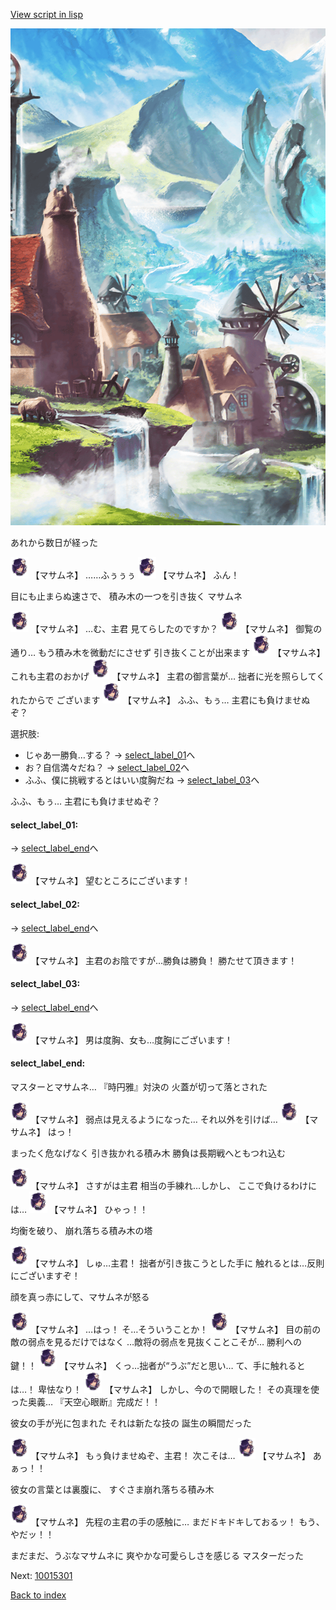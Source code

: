 [View script in lisp](../scripts/10013204.txt)

![foot_mountain_village.png](../images/backgrounds/foot_mountain_village.png)

あれから数日が経った

<img src="../images/units/100131.png" alt="100131.png" height="34"/>
【マサムネ】
……ふぅぅぅ

<img src="../images/units/100131.png" alt="100131.png" height="34"/>
【マサムネ】
ふん！

目にも止まらぬ速さで、
積み木の一つを引き抜く
マサムネ

<img src="../images/units/100131.png" alt="100131.png" height="34"/>
【マサムネ】
…む、主君
見てらしたのですか？

<img src="../images/units/100131.png" alt="100131.png" height="34"/>
【マサムネ】
御覧の通り…
もう積み木を微動だにさせず
引き抜くことが出来ます

<img src="../images/units/100131.png" alt="100131.png" height="34"/>
【マサムネ】
これも主君のおかげ

<img src="../images/units/100131.png" alt="100131.png" height="34"/>
【マサムネ】
主君の御言葉が…
拙者に光を照らしてくれたからで
ございます

<img src="../images/units/100131.png" alt="100131.png" height="34"/>
【マサムネ】
ふふ、もぅ…
主君にも負けませぬぞ？

選択肢:
- じゃあ一勝負…する？ → [select_label_01](#select_label_01)へ
- お？自信満々だね？ → [select_label_02](#select_label_02)へ
- ふふ、僕に挑戦するとはいい度胸だね → [select_label_03](#select_label_03)へ

ふふ、もぅ…
主君にも負けませぬぞ？

#### select_label_01:
 → [select_label_end](#select_label_end)へ

<img src="../images/units/100131.png" alt="100131.png" height="34"/>
【マサムネ】
望むところにございます！

#### select_label_02:
 → [select_label_end](#select_label_end)へ

<img src="../images/units/100131.png" alt="100131.png" height="34"/>
【マサムネ】
主君のお陰ですが…勝負は勝負！
勝たせて頂きます！

#### select_label_03:
 → [select_label_end](#select_label_end)へ

<img src="../images/units/100131.png" alt="100131.png" height="34"/>
【マサムネ】
男は度胸、女も…度胸にございます！

#### select_label_end:

マスターとマサムネ…
『時円雅』対決の
火蓋が切って落とされた

<img src="../images/units/100131.png" alt="100131.png" height="34"/>
【マサムネ】
弱点は見えるようになった…
それ以外を引けば…

<img src="../images/units/100131.png" alt="100131.png" height="34"/>
【マサムネ】
はっ！

まったく危なげなく
引き抜かれる積み木
勝負は長期戦へともつれ込む

<img src="../images/units/100131.png" alt="100131.png" height="34"/>
【マサムネ】
さすがは主君
相当の手練れ…しかし、
ここで負けるわけには…

<img src="../images/units/100131.png" alt="100131.png" height="34"/>
【マサムネ】
ひゃっ！！

均衡を破り、
崩れ落ちる積み木の塔

<img src="../images/units/100131.png" alt="100131.png" height="34"/>
【マサムネ】
しゅ…主君！
拙者が引き抜こうとした手に
触れるとは…反則にございますぞ！

顔を真っ赤にして、マサムネが怒る

<img src="../images/units/100131.png" alt="100131.png" height="34"/>
【マサムネ】
…はっ！
そ…そういうことか！

<img src="../images/units/100131.png" alt="100131.png" height="34"/>
【マサムネ】
目の前の敵の弱点を見るだけではなく
…敵将の弱点を見抜くことこそが…
勝利への鍵！！

<img src="../images/units/100131.png" alt="100131.png" height="34"/>
【マサムネ】
くっ…拙者が“うぶ”だと思い…
て、手に触れるとは…！
卑怯なり！

<img src="../images/units/100131.png" alt="100131.png" height="34"/>
【マサムネ】
しかし、今ので開眼した！
その真理を使った奥義…
『天空心眼断』完成だ！！

彼女の手が光に包まれた
それは新たな技の
誕生の瞬間だった

<img src="../images/units/100131.png" alt="100131.png" height="34"/>
【マサムネ】
もぅ負けませぬぞ、主君！
次こそは…

<img src="../images/units/100131.png" alt="100131.png" height="34"/>
【マサムネ】
あぁっ！！

彼女の言葉とは裏腹に、
すぐさま崩れ落ちる積み木

<img src="../images/units/100131.png" alt="100131.png" height="34"/>
【マサムネ】
先程の主君の手の感触に…
まだドキドキしておるッ！
もう、やだッ！！

まだまだ、うぶなマサムネに
爽やかな可愛らしさを感じる
マスターだった

Next: [10015301](10015301.md)

[Back to index](index.md)
